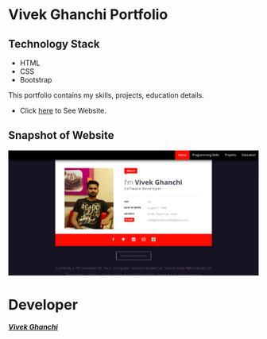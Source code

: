 Vivek Ghanchi Portfolio
=======================

##  Technology Stack

* HTML
* CSS
* Bootstrap

This portfolio contains my skills, projects, education details.

* Click [here](https://vivekghanchi.github.io) to See Website.

## Snapshot of Website

![Main Page](/images/main-page.png?raw=true "Home Page")

# Developer
##### [Vivek Ghanchi](https://github.com/vivekghanchi)
